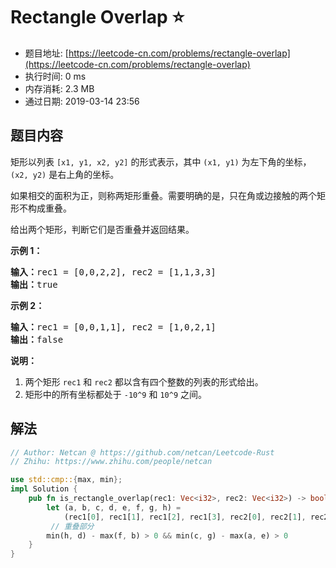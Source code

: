 # Rectangle Overlap :star:
- 题目地址: [https://leetcode-cn.com/problems/rectangle-overlap](https://leetcode-cn.com/problems/rectangle-overlap)
- 执行时间: 0 ms 
- 内存消耗: 2.3 MB
- 通过日期: 2019-03-14 23:56

## 题目内容
<p>矩形以列表 <code>[x1, y1, x2, y2]</code> 的形式表示，其中 <code>(x1, y1)</code> 为左下角的坐标，<code>(x2, y2)</code> 是右上角的坐标。</p>

<p>如果相交的面积为正，则称两矩形重叠。需要明确的是，只在角或边接触的两个矩形不构成重叠。</p>

<p>给出两个矩形，判断它们是否重叠并返回结果。</p>

<p><strong>示例 1：</strong></p>

<pre><strong>输入：</strong>rec1 = [0,0,2,2], rec2 = [1,1,3,3]
<strong>输出：</strong>true
</pre>

<p><strong>示例 2：</strong></p>

<pre><strong>输入：</strong>rec1 = [0,0,1,1], rec2 = [1,0,2,1]
<strong>输出：</strong>false
</pre>

<p><strong>说明：</strong></p>

<ol>
	<li>两个矩形 <code>rec1</code> 和 <code>rec2</code> 都以含有四个整数的列表的形式给出。</li>
	<li>矩形中的所有坐标都处于 <code>-10^9</code> 和 <code>10^9</code> 之间。</li>
</ol>


## 解法
```rust
// Author: Netcan @ https://github.com/netcan/Leetcode-Rust
// Zhihu: https://www.zhihu.com/people/netcan

use std::cmp::{max, min};
impl Solution {
    pub fn is_rectangle_overlap(rec1: Vec<i32>, rec2: Vec<i32>) -> bool {
        let (a, b, c, d, e, f, g, h) =
            (rec1[0], rec1[1], rec1[2], rec1[3], rec2[0], rec2[1], rec2[2], rec2[3]);
         // 重叠部分
        min(h, d) - max(f, b) > 0 && min(c, g) - max(a, e) > 0
    }
}

```